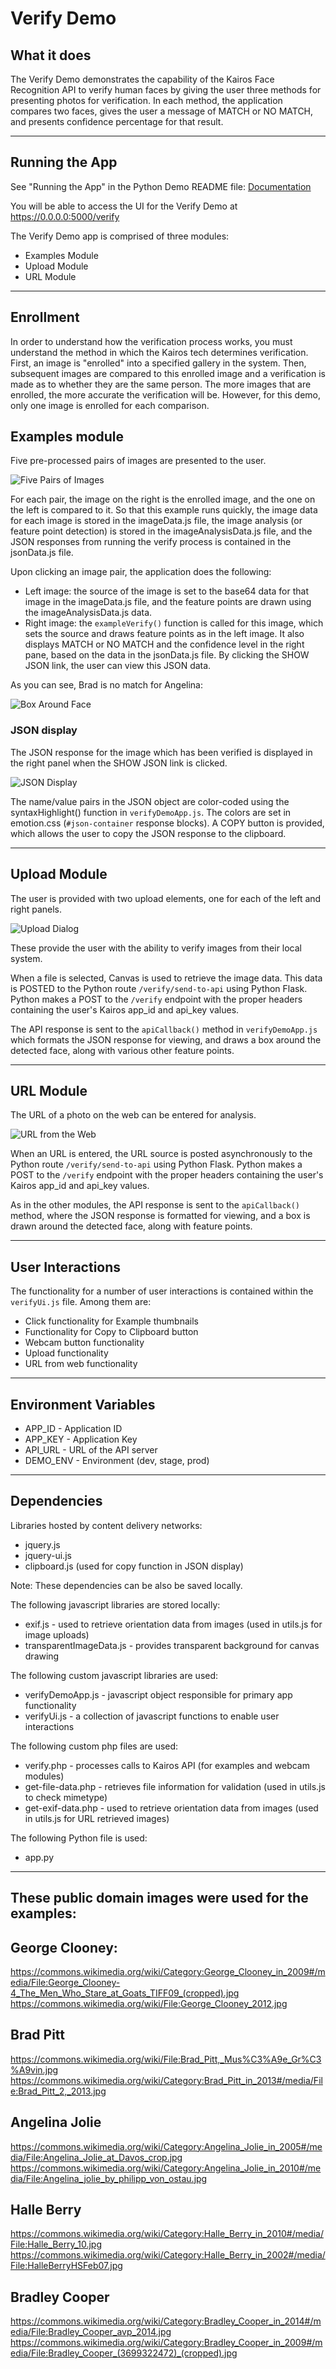 # Verify Demo
## What it does
The Verify Demo demonstrates the capability of the Kairos Face Recognition API to verify human faces by giving the user three methods for presenting photos for verification.   In each method, the application compares two faces, gives the user a message of MATCH or NO MATCH, and presents confidence percentage for that result.

---

## Running the App

See "Running the App" in the Python Demo README file: [Documentation](/python-demo/README.md)

You will be able to access the UI for the Verify Demo at https://0.0.0.0:5000/verify

The Verify Demo app is comprised of three modules:

* Examples Module
* Upload Module
* URL Module

---

## Enrollment

In order to understand how the verification process works, you must understand the method in which the Kairos tech determines verification.  First, an image is "enrolled" into a specified gallery in the system.  Then, subsequent images are compared to this enrolled image and a verification is made as to whether they are the same person.  The more images that are enrolled, the more accurate the verification will be.  However, for this demo, only one image is enrolled for each comparison. 

## Examples module

Five pre-processed pairs of images are presented to the user.  

![Five Pairs of Images](/python-demo/static/docs/verify/five_example_pairs.png?raw=true)

For each pair, the image on the right is the enrolled image, and the one on the left is compared to it.  So that this example runs quickly, the image data for each image is stored in the imageData.js file, the image analysis (or feature point detection) is stored in the imageAnalysisData.js file, and the JSON responses from running the verify process is contained in the jsonData.js file. 

Upon clicking an image pair, the application does the following:

*   Left image: the source of the image is set to the base64 data for that image in the imageData.js file, and the feature points are drawn using the imageAnalysisData.js data.
*   Right image: the `exampleVerify()` function is called for this image, which sets the source and draws feature points as in the left image.  It also displays MATCH or NO MATCH and the confidence level in the right pane, based on the data in the jsonData.js file.  By clicking the SHOW JSON link, the user can view this JSON data.

As you can see, Brad is no match for Angelina:

![Box Around Face](/python-demo/static/docs/verify/brad_angelina_verify.png?raw=true)

### JSON display

The JSON response for the image which has been verified is displayed in the right panel when the SHOW JSON link is clicked.  

![JSON Display](/python-demo/static/docs/verify/json_display.png?raw=true)

The name/value pairs in the JSON object are color-coded using the syntaxHighlight() function in `verifyDemoApp.js`.  The colors are set in emotion.css (`#json-container` response blocks).  A COPY button is provided, which allows the user to copy the JSON response to the clipboard.

---
## Upload Module

The user is provided with two upload elements, one for each of the left and right panels.

![Upload Dialog](/python-demo/static/docs/verify/upload_elements.png?raw=true)

These provide the user with the ability to verify images from their local system.  

When a file is selected, Canvas is used to retrieve the image data.  This data is POSTED to the Python route `/verify/send-to-api` using Python Flask.  Python makes a POST to the `/verify` endpoint with the proper headers containing the user's Kairos app_id and api_key values.

The API response is sent to the `apiCallback()` method in `verifyDemoApp.js` which formats the JSON response for viewing, and draws a box around the detected face, along with various other feature points.

---

## URL Module

The URL of a photo on the web can be entered for analysis.

![URL from the Web](/python-demo/static/docs/verify/url_from_the_web.png?raw=true)

When an URL is entered, the URL source is posted asynchronously to the Python route `/verify/send-to-api` using Python Flask.  Python makes a POST to the `/verify` endpoint with the proper headers containing the user's Kairos app_id and api_key values.

As in the other modules, the API response is sent to the `apiCallback()` method, where the JSON response is formatted for viewing, and a box is drawn around the detected face, along with feature points.

---
## User Interactions

The functionality for a number of user interactions is contained within the `verifyUi.js` file.  Among them are:

* Click functionality for Example thumbnails
* Functionality for Copy to Clipboard button
* Webcam button functionality
* Upload functionality
* URL from web functionality

---

## Environment Variables

* APP_ID - Application ID
* APP_KEY - Application Key
* API_URL - URL of the API server 
* DEMO_ENV - Environment (dev, stage, prod)

---

## Dependencies
Libraries hosted by content delivery networks:
* jquery.js
* jquery-ui.js
* clipboard.js (used for copy function in JSON display)

Note: These dependencies can be also be saved locally.

The following javascript libraries are stored locally:

* exif.js - used to retrieve orientation data from images (used in utils.js for image uploads)
* transparentImageData.js - provides transparent background for canvas drawing

The following custom javascript libraries are used:
* verifyDemoApp.js - javascript object responsible for primary app functionality
* verifyUi.js - a collection of javascript functions to enable user interactions

The following custom php files are used:
* verify.php - processes calls to Kairos API (for examples and webcam modules)
* get-file-data.php - retrieves file information for validation (used in utils.js to check mimetype)
* get-exif-data.php - used to retrieve orientation data from images (used in utils.js for URL retrieved images)

The following Python file is used:
* app.py

---

## These public domain images were used for the examples:

## George Clooney:
https://commons.wikimedia.org/wiki/Category:George_Clooney_in_2009#/media/File:George_Clooney-4_The_Men_Who_Stare_at_Goats_TIFF09_(cropped).jpg
https://commons.wikimedia.org/wiki/File:George_Clooney_2012.jpg

## Brad Pitt
https://commons.wikimedia.org/wiki/File:Brad_Pitt,_Mus%C3%A9e_Gr%C3%A9vin.jpg
https://commons.wikimedia.org/wiki/Category:Brad_Pitt_in_2013#/media/File:Brad_Pitt_2,_2013.jpg

## Angelina Jolie
https://commons.wikimedia.org/wiki/Category:Angelina_Jolie_in_2005#/media/File:Angelina_Jolie_at_Davos_crop.jpg
https://commons.wikimedia.org/wiki/Category:Angelina_Jolie_in_2010#/media/File:Angelina_jolie_by_philipp_von_ostau.jpg

## Halle Berry

https://commons.wikimedia.org/wiki/Category:Halle_Berry_in_2010#/media/File:Halle_Berry_10.jpg
https://commons.wikimedia.org/wiki/Category:Halle_Berry_in_2002#/media/File:HalleBerryHSFeb07.jpg

## Bradley Cooper

https://commons.wikimedia.org/wiki/Category:Bradley_Cooper_in_2014#/media/File:Bradley_Cooper_avp_2014.jpg
https://commons.wikimedia.org/wiki/Category:Bradley_Cooper_in_2009#/media/File:Bradley_Cooper_(3699322472)_(cropped).jpg




